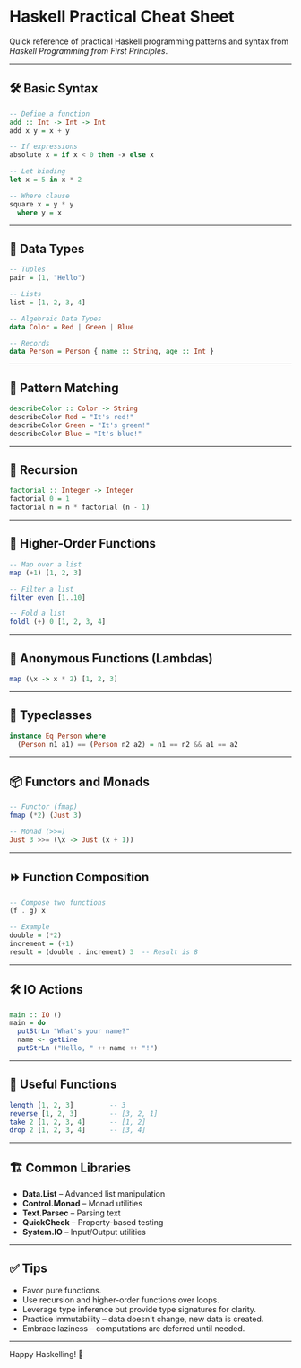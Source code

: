 
# Haskell Practical Cheat Sheet

Quick reference of practical Haskell programming patterns and syntax from *Haskell Programming from First Principles*.

---

## 🛠 Basic Syntax

```haskell
-- Define a function
add :: Int -> Int -> Int
add x y = x + y

-- If expressions
absolute x = if x < 0 then -x else x

-- Let binding
let x = 5 in x * 2

-- Where clause
square x = y * y
  where y = x
```

---

## 🔢 Data Types

```haskell
-- Tuples
pair = (1, "Hello")

-- Lists
list = [1, 2, 3, 4]

-- Algebraic Data Types
data Color = Red | Green | Blue

-- Records
data Person = Person { name :: String, age :: Int }
```

---

## 🔄 Pattern Matching

```haskell
describeColor :: Color -> String
describeColor Red = "It's red!"
describeColor Green = "It's green!"
describeColor Blue = "It's blue!"
```

---

## 🔁 Recursion

```haskell
factorial :: Integer -> Integer
factorial 0 = 1
factorial n = n * factorial (n - 1)
```

---

## 🎲 Higher-Order Functions

```haskell
-- Map over a list
map (+1) [1, 2, 3]

-- Filter a list
filter even [1..10]

-- Fold a list
foldl (+) 0 [1, 2, 3, 4]
```

---

## 🔧 Anonymous Functions (Lambdas)

```haskell
map (\x -> x * 2) [1, 2, 3]
```

---

## 🔐 Typeclasses

```haskell
instance Eq Person where
  (Person n1 a1) == (Person n2 a2) = n1 == n2 && a1 == a2
```

---

## 📦 Functors and Monads

```haskell
-- Functor (fmap)
fmap (*2) (Just 3)

-- Monad (>>=)
Just 3 >>= (\x -> Just (x + 1))
```

---

## ⏩ Function Composition

```haskell
-- Compose two functions
(f . g) x

-- Example
double = (*2)
increment = (+1)
result = (double . increment) 3  -- Result is 8
```

---

## 🛠 IO Actions

```haskell
main :: IO ()
main = do
  putStrLn "What's your name?"
  name <- getLine
  putStrLn ("Hello, " ++ name ++ "!")
```

---

## 🧰 Useful Functions

```haskell
length [1, 2, 3]         -- 3
reverse [1, 2, 3]        -- [3, 2, 1]
take 2 [1, 2, 3, 4]      -- [1, 2]
drop 2 [1, 2, 3, 4]      -- [3, 4]
```

---

## 🏗 Common Libraries

- **Data.List** – Advanced list manipulation
- **Control.Monad** – Monad utilities
- **Text.Parsec** – Parsing text
- **QuickCheck** – Property-based testing
- **System.IO** – Input/Output utilities

---

## ✅ Tips

- Favor pure functions.
- Use recursion and higher-order functions over loops.
- Leverage type inference but provide type signatures for clarity.
- Practice immutability – data doesn't change, new data is created.
- Embrace laziness – computations are deferred until needed.

---

Happy Haskelling! 🌿
